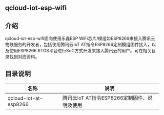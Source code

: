 ## qcloud-iot-esp-wifi
## 介绍

qcloud-iot-esp-wifi面向使用乐鑫ESP WiFi芯片/模组如ESP8266来接入腾讯云物联服务的开发者，包括使用腾讯云IoT AT指令ESP8266定制模组固件接入，以及使用ESP8266 RTOS平台进行SoC方式开发来接入腾讯云的用户。可在相关目录找到对应资料。

## 目录说明

| 名称            | 说明 |
| ----            | ---- |
| qcloud-iot-at-esp8266           | 腾讯云IoT AT指令ESP8266定制固件、说明及使用 |